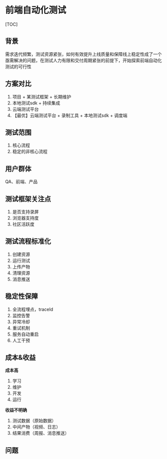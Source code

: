 # 前端自动化测试

[TOC]

## 背景
需求迭代频繁，测试资源紧张，如何有效提升上线质量和保障线上稳定性成了一个亟需解决的问题，在测试人力有限和交付周期紧张的前提下，开始探索前端自动化测试的可行性

## 方案对比
1. 项目 + 某测试框架 + 长期维护
2. 本地测试sdk + 持续集成
3. 云端测试平台
4. 【最优】云端测试平台 + 录制工具 + 本地测试sdk + 调度端

## 测试范围

1. 核心流程
2. 稳定的非核心流程

## 用户群体

QA、前端、产品

## 测试框架关注点

1. 是否支持录屏
2. 浏览器支持度
3. 社区活跃度

## 测试流程标准化

1. 创建资源
2. 运行测试
3. 上传产物
4. 清理资源
5. 消息推送

## 稳定性保障

1. 全流程埋点，traceId
2. 监控告警
3. 异常冷却
4. 重试机制
5. 服务自动重启
6. 人工干预

## 成本&收益

**成本高**

1. 学习
2. 维护
3. 开发
4. 运行

**收益不明确**

1. 测试数据（原始数据）
2. 中间产物（视频、日志）
3. 结果消费（周报、消息推送）

## 问题

